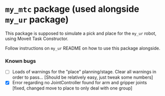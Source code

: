# `my_mtc` package (used alongside `my_ur` package)

This package is supposed to simulate a pick and place for the `my_ur` robot, using Moveit Task Constructor.

Follow instructions on `my_ur` README on how to use this package alongside.

### Known bugs
- [ ] Loads of warnings for the "place" planning/stage. Clear all warnings in order to pass... [Should be relatively easy, just tweak some numbers]
- [x] Error regarding no JointController found for arm and gripper joints [fixed, changed move to place to only deal with one group]